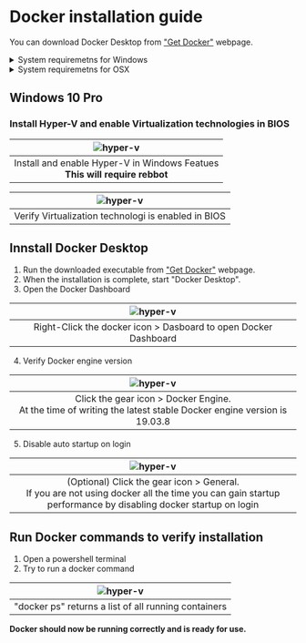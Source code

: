 # Docker installation guide

You can download Docker Desktop from ["Get Docker"](https://docs.docker.com/get-docker/) webpage.

<details>
    <summary>System requiremetns for Windows</summary>

    - Windows 10 64-bit: Pro, Enterprise, or Education (Build 15063 or later)
    - Hyper-V and Containers must be enabled in Windows features.
    - BIOS-level hardware virtualization support must be enabled in the BIOS settings
    - 4GB system RAM
    - 64 bit processor

</details>

<details>
    <summary>System requiremetns for OSX</summary>

    - Mac hardware must be a 2010 or a newer model, with Intel’s hardware support for memory management unit (MMU) virtualization, including Extended Page Tables (EPT) and Unrestricted Mode. You can check to see if your machine has this support by running the following command in a terminal: sysctl kern.hv_support. If your Mac supports the Hypervisor framework, the command prints kern.hv_support: 1
    - macOS must be version 10.13 or newer. That is, Catalina, Mojave, or High Sierra. We recommend upgrading to the latest version of macOS. If you experience any issues after upgrading your macOS to version 10.15, you must install the latest version of Docker Desktop to be compatible with this version of macOS. Note: Docker supports Docker Desktop on the most recent versions of macOS. That is, the current release of macOS and the previous two releases. Docker Desktop currently supports macOS Catalina, macOS Mojave, and macOS High Sierra.As new major versions of macOS are made generally available, Docker stops supporting the oldest version and support the newest version of macOS (in addition to the previous two releases).
    - 4GB system RAM
    - VirtualBox prior to version 4.3.30 must not be installed as it is not compatible with Docker Desktop.

</details>

## Windows 10 Pro

### Install Hyper-V and enable Virtualization technologies in BIOS

|                  ![hyper-v](./assets/winfeatues-hyperv.png)                   |
| :---------------------------------------------------------------------------: |
| Install and enable Hyper-V in Windows Featues<br>**This will require rebbot** |

| ![hyper-v](./assets/taskmanager-virtualization.png) |
| :-------------------------------------------------: |
| Verify Virtualization technologi is enabled in BIOS |

## Innstall Docker Desktop

1. Run the downloaded executable from ["Get Docker"](https://docs.docker.com/get-docker/) webpage.
2. When the installation is complete, start "Docker Desktop".
3. Open the Docker Dashboard

|           ![hyper-v](./assets/systemtray-docker.png)            |
| :-------------------------------------------------------------: |
| Right-Click the docker icon > Dasboard to open Docker Dashboard |

4. Verify Docker engine version

|                              ![hyper-v](./assets/dockerdashboard-engine-version.png)                               |
| :----------------------------------------------------------------------------------------------------------------: |
| Click the gear icon > Docker Engine. <br>At the time of writing the latest stable Docker engine version is 19.03.8 |

5. Disable auto startup on login

|                                                       ![hyper-v](./assets/dockerdashboard-startup.png)                                                       |
| :----------------------------------------------------------------------------------------------------------------------------------------------------------: |
| (Optional) Click the gear icon > General. <br>If you are not using docker all the time you can gain startup performance by disabling docker startup on login |

## Run Docker commands to verify installation

1. Open a powershell terminal
2. Try to run a docker command

|       ![hyper-v](./assets/docker-ps-empty.png)       |
| :--------------------------------------------------: |
| "docker ps" returns a list of all running containers |

__Docker should now be running correctly and is ready for use.__
